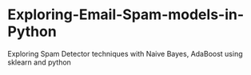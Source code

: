 # Exploring-Email-Spam-models-in-Python
Exploring Spam Detector techniques with Naive Bayes, AdaBoost using sklearn and python
